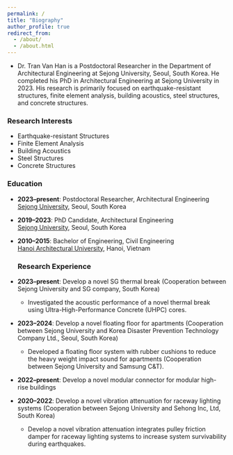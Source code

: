 ```yaml
---
permalink: /
title: "Biography"
author_profile: true
redirect_from: 
  - /about/
  - /about.html
---
```


- Dr. Tran Van Han is a Postdoctoral Researcher in the Department of Architectural Engineering at Sejong University, Seoul, South Korea. He completed his PhD in Architectural Engineering at Sejong University in 2023. His research is primarily focused on earthquake-resistant structures, finite element analysis, building acoustics, steel structures, and concrete structures.

### Research Interests
- Earthquake-resistant Structures
- Finite Element Analysis
- Building Acoustics
- Steel Structures
- Concrete Structures

### Education

- **2023–present**: Postdoctoral Researcher, Architectural Engineering  
  [Sejong University](https://en.sejong.ac.kr/eng/index.do), Seoul, South Korea

- **2019–2023**: PhD Candidate, Architectural Engineering  
  [Sejong University](https://en.sejong.ac.kr/eng/index.do), Seoul, South Korea

- **2010–2015**: Bachelor of Engineering, Civil Engineering  
  [Hanoi Architectural University](https://hau.edu.vn/?lang=en), Hanoi, Vietnam

  ### Research Experience
  
- **2023–present**: Develop a novel SG thermal break (Cooperation between Sejong University and SG company, South Korea)
  - Investigated the acoustic performance of a novel thermal break using Ultra-High-Performance Concrete (UHPC) cores.
- **2023–2024**: Develop a novel floating floor for apartments (Cooperation between Sejong University and Korea Disaster Prevention Technology Company Ltd., Seoul, South Korea)
  - Developed a floating floor system with rubber cushions to reduce the heavy weight impact sound for apartments (Cooperation between Sejong University and Samsung C&T).
- **2022–present**: Develop a novel modular connector for modular high-rise buildings 
- **2020–2022**: Develop a novel vibration attenuation for raceway lighting systems (Cooperation between Sejong University and Sehong Inc, Ltd, South Korea)
  - Develop a novel vibration attenuation integrates pulley friction damper for raceway lighting systems to increase system survivability during earthquakes.





